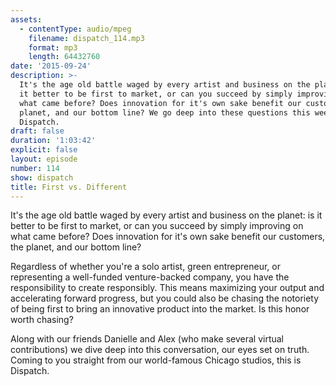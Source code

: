 ```yaml
---
assets:
  - contentType: audio/mpeg
    filename: dispatch_114.mp3
    format: mp3
    length: 64432760
date: '2015-09-24'
description: >-
  It's the age old battle waged by every artist and business on the planet: is
  it better to be first to market, or can you succeed by simply improving on
  what came before? Does innovation for it's own sake benefit our customers, the
  planet, and our bottom line? We go deep into these questions this week on
  Dispatch.
draft: false
duration: '1:03:42'
explicit: false
layout: episode
number: 114
show: dispatch
title: First vs. Different
---
```

It's the age old battle waged by every artist and business on the planet: is it better to be first to market, or can you succeed by simply improving on what came before? Does innovation for it's own sake benefit our customers, the planet, and our bottom line?

Regardless of whether you're a solo artist, green entrepreneur, or representing a well-funded venture-backed company, you have the responsibility to create responsibly. This means maximizing your output and accelerating forward progress, but you could also be chasing the notoriety of being first to bring an innovative product into the market. Is this honor worth chasing?

Along with our friends Danielle and Alex (who make several virtual contributions) we dive deep into this conversation, our eyes set on truth. Coming to you straight from our world-famous Chicago studios, this is Dispatch.

